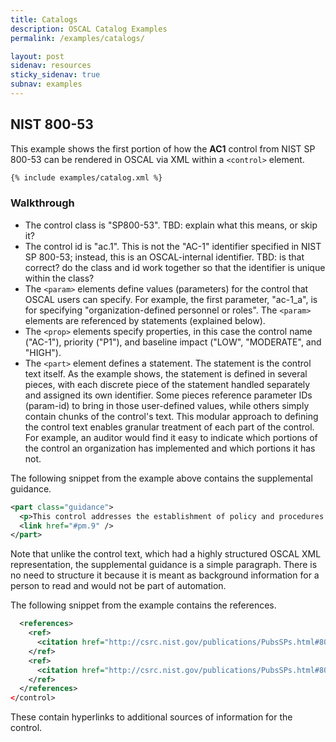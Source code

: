 ```yaml
---
title: Catalogs
description: OSCAL Catalog Examples
permalink: /examples/catalogs/

layout: post
sidenav: resources
sticky_sidenav: true
subnav: examples
---
```


## NIST 800-53

This example shows the first portion of how the **AC1** control from NIST SP 800-53 can be rendered in OSCAL via XML within a `<control>` element.

```xml
{% include examples/catalog.xml %}
```

### Walkthrough

- The control class is "SP800-53". TBD: explain what this means, or skip it?
- The control id is "ac.1". This is not the "AC-1" identifier specified in NIST SP 800-53; instead, this is an OSCAL-internal identifier. TBD: is that correct? do the class and id work together so that the identifier is unique within the class?
- The `<param>` elements define values (parameters) for the control that OSCAL users can specify. For example, the first parameter, "ac-1_a", is for specifying "organization-defined personnel or roles". The `<param>` elements are referenced by statements (explained below).
- The `<prop>` elements specify properties, in this case the control name ("AC-1"), priority ("P1"), and baseline impact ("LOW", "MODERATE", and "HIGH").
- The `<part>` element defines a statement. The statement is the control text itself. As the example shows, the statement is defined in several pieces, with each discrete piece of the statement handled separately and assigned its own identifier. Some pieces reference parameter IDs (param-id) to bring in those user-defined values, while others simply contain chunks of the control's text. This modular approach to defining the control text enables granular treatment of each part of the control. For example, an auditor would find it easy to indicate which portions of the control an organization has implemented and which portions it has not.

The following snippet from the example above contains the supplemental guidance.

```xml
<part class="guidance">
  <p>This control addresses the establishment of policy and procedures for the effective implementation of selected security controls and control enhancements in the AC family. Policy and procedures reflect applicable federal laws, Executive Orders, directives, regulations, policies, standards, and guidance. Security program policies and procedures at the organization level may make the need for system-specific policies and procedures unnecessary. The policy can be included as part of the general information security policy for organizations or conversely, can be represented by multiple policies reflecting the complex nature of certain organizations. The procedures can be established for the security program in general and for particular information systems, if needed. The organizational risk management strategy is a key factor in establishing policy and procedures.</p>
  <link href="#pm.9" />
</part>
```

Note that unlike the control text, which had a highly structured OSCAL XML representation, the supplemental guidance is a simple paragraph. There is no need to structure it because it is meant as background information for a person to read and would not be part of automation.

The following snippet from the example contains the references.

```xml
  <references>
    <ref>
      <citation href="http://csrc.nist.gov/publications/PubsSPs.html#800-12">NIST Special Publication 800-12</citation>
    </ref>
    <ref>
      <citation href="http://csrc.nist.gov/publications/PubsSPs.html#800-100">NIST Special Publication 800-100</citation>
    </ref>
  </references>
</control>
```

These contain hyperlinks to additional sources of information for the control.
